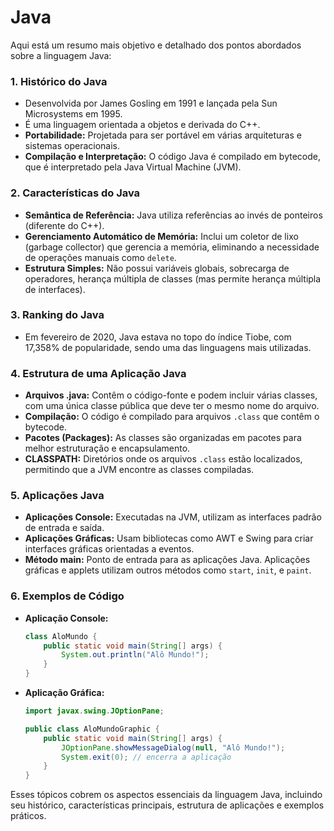 # Java

Aqui está um resumo mais objetivo e detalhado dos pontos abordados sobre a linguagem Java:

### 1. **Histórico do Java**

- Desenvolvida por James Gosling em 1991 e lançada pela Sun Microsystems em 1995.
- É uma linguagem orientada a objetos e derivada do C++.
- **Portabilidade:** Projetada para ser portável em várias arquiteturas e sistemas operacionais.
- **Compilação e Interpretação:** O código Java é compilado em bytecode, que é interpretado pela Java Virtual Machine (JVM).

### 2. **Características do Java**

- **Semântica de Referência:** Java utiliza referências ao invés de ponteiros (diferente do C++).
- **Gerenciamento Automático de Memória:** Inclui um coletor de lixo (garbage collector) que gerencia a memória, eliminando a necessidade de operações manuais como `delete`.
- **Estrutura Simples:** Não possui variáveis globais, sobrecarga de operadores, herança múltipla de classes (mas permite herança múltipla de interfaces).

### 3. **Ranking do Java**

- Em fevereiro de 2020, Java estava no topo do índice Tiobe, com 17,358% de popularidade, sendo uma das linguagens mais utilizadas.

### 4. **Estrutura de uma Aplicação Java**

- **Arquivos .java:** Contêm o código-fonte e podem incluir várias classes, com uma única classe pública que deve ter o mesmo nome do arquivo.
- **Compilação:** O código é compilado para arquivos `.class` que contêm o bytecode.
- **Pacotes (Packages):** As classes são organizadas em pacotes para melhor estruturação e encapsulamento.
- **CLASSPATH:** Diretórios onde os arquivos `.class` estão localizados, permitindo que a JVM encontre as classes compiladas.

### 5. **Aplicações Java**

- **Aplicações Console:** Executadas na JVM, utilizam as interfaces padrão de entrada e saída.
- **Aplicações Gráficas:** Usam bibliotecas como AWT e Swing para criar interfaces gráficas orientadas a eventos.
- **Método main:** Ponto de entrada para as aplicações Java. Aplicações gráficas e applets utilizam outros métodos como `start`, `init`, e `paint`.

### 6. **Exemplos de Código**

- **Aplicação Console:**

    ```java
    class AloMundo {
        public static void main(String[] args) {
            System.out.println("Alô Mundo!");
        }
    }
    ```

- **Aplicação Gráfica:**

    ```java
    import javax.swing.JOptionPane;

    public class AloMundoGraphic {
        public static void main(String[] args) {
            JOptionPane.showMessageDialog(null, "Alô Mundo!");
            System.exit(0); // encerra a aplicação
        }
    }
    ```

Esses tópicos cobrem os aspectos essenciais da linguagem Java, incluindo seu histórico, características principais, estrutura de aplicações e exemplos práticos.

